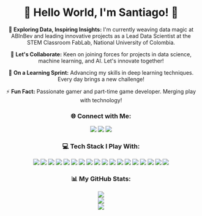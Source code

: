 <div align="center">
  <h1>🌟 Hello World, I'm Santiago! 🌟</h1>
</div>

<p align="center">
  🔭 <b>Exploring Data, Inspiring Insights:</b> I'm currently weaving data magic at ABInBev and leading innovative projects as a Lead Data Scientist at the STEM Classroom FabLab, National University of Colombia.
</p>

<p align="center">
  👯 <b>Let's Collaborate:</b> Keen on joining forces for projects in data science, machine learning, and AI. Let's innovate together!
</p>

<p align="center">
  🌱 <b>On a Learning Sprint:</b> Advancing my skills in deep learning techniques. Every day brings a new challenge!
</p>

<p align="center">
  ⚡ <b>Fun Fact:</b> Passionate gamer and part-time game developer. Merging play with technology!
</p>

<div align="center">
  <h3>🌐 Connect with Me:</h3>
  <a href="https://discord.gg/#1325"><img src="https://img.shields.io/badge/Discord-%237289DA.svg?logo=discord&logoColor=white"></a>
  <a href="https://linkedin.com/in/Kristhian-Palomino"><img src="https://img.shields.io/badge/LinkedIn-%230077B5.svg?logo=linkedin&logoColor=white"></a>
  <a href="https://instagram.com/Santiagopf02"><img src="https://img.shields.io/badge/Instagram-%23E4405F.svg?logo=Instagram&logoColor=white"></a>
</div>

<div align="center">
  <h3>💻 Tech Stack I Play With:</h3>
  <img src="https://img.shields.io/badge/python-3670A0?style=for-the-badge&logo=python&logoColor=ffdd54">
  <img src="https://img.shields.io/badge/AWS-%23FF9900.svg?style=for-the-badge&logo=amazon-aws&logoColor=white">
  <img src="https://img.shields.io/badge/azure-%230072C6.svg?style=for-the-badge&logo=azure-devops&logoColor=white">
  <img src="https://img.shields.io/badge/c%23-%23239120.svg?style=for-the-badge&logo=c-sharp&logoColor=white">
  <img src="https://img.shields.io/badge/c++-%2300599C.svg?style=for-the-badge&logo=c%2B%2B&logoColor=white">
  <img src="https://img.shields.io/badge/MariaDB-003545?style=for-the-badge&logo=mariadb&logoColor=white">
  <img src="https://img.shields.io/badge/MongoDB-%234ea94b.svg?style=for-the-badge&logo=mongodb&logoColor=white">
  <img src="https://img.shields.io/badge/mysql-%2300f.svg?style=for-the-badge&logo=mysql&logoColor=white">
  <img src="https://img.shields.io/badge/postgres-%23316192.svg?style=for-the-badge&logo=postgresql&logoColor=white">
  <img src="https://img.shields.io/badge/Microsoft%20SQL%20Sever-CC2927?style=for-the-badge&logo=microsoft%20sql%20server&logoColor=white">
  <img src="https://img.shields.io/badge/Keras-%23D00000.svg?style=for-the-badge&logo=Keras&logoColor=white">
  <img src="https://img.shields.io/badge/numpy-%23013243.svg?style=for-the-badge&logo=numpy&logoColor=white">
  <img src="https://img.shields.io/badge/pandas-%23150458.svg?style=for-the-badge&logo=pandas&logoColor=white">
  <img src="https://img.shields.io/badge/Plotly-%233F4F75.svg?style=for-the-badge&logo=plotly&logoColor=white">
  <img src="https://img.shields.io/badge/PyTorch-%23EE4C2C.svg?style=for-the-badge&logo=PyTorch&logoColor=white">
  <img src="https://img.shields.io/badge/scikit--learn-%23F7931E.svg?style=for-the-badge&logo=scikit-learn&logoColor=white">
  <img src="https://img.shields.io/badge/SciPy-%230C55A5.svg?style=for-the-badge&logo=scipy&logoColor=white">
  <img src="https://img.shields.io/badge/TensorFlow-%23FF6F00.svg?style=for-the-badge&logo=TensorFlow&logoColor=white">
</div>

<div align="center">
  <h3>📊 My GitHub Stats:</h3>
  <img src="https://github-readme-streak-stats.herokuapp.com/?user=Gitsantiagopf&theme=tokyonight&hide_border=false"><br/>
  <img src="https://github-readme-stats.vercel.app/api/top-langs/?username=Gitsantiagopf&theme=tokyonight&hide_border=false&include_all_commits=false&count_private=false&layout=compact">
</div>

<div align="center">
  <a href="https://visitcount.itsvg.in"><img src="https://visitcount.itsvg.in/api?id=Gitsantiagopf&icon=2&color=12"></a>
</div>

